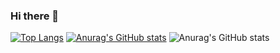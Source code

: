 ### Hi there 👋
[![Top Langs](https://github-readme-stats.vercel.app/api/top-langs/?username=LauriAlanen)](https://github.com/LauriAlanen/github-readme-stats)
[![Anurag's GitHub stats](https://github-readme-stats.vercel.app/api?username=LauriAlanen)](https://github.com/LauriAlanen/github-readme-stats)
![Anurag's GitHub stats](https://github-readme-stats.vercel.app/api?username=LauriAlanen&show_icons=true&bg_color=00000000)


<!--
**LauriAlanen/LauriAlanen** is a ✨ _special_ ✨ repository because its `README.md` (this file) appears on your GitHub profile.

Here are some ideas to get you started:

- 🔭 I’m currently working on ...
- 🌱 I’m currently learning ...
- 👯 I’m looking to collaborate on ...
- 🤔 I’m looking for help with ...
- 💬 Ask me about ...
- 📫 How to reach me: ...
- 😄 Pronouns: ...
- ⚡ Fun fact: ...
-->
